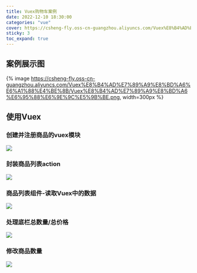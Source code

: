 ```yaml
---
title: Vuex购物车案例
date: 2022-12-10 18:30:00
categories: "vue"
cover: https://csheng-fly.oss-cn-guangzhou.aliyuncs.com/Vuex%E8%B4%AD%E7%89%A9%E8%BD%A6%E6%A1%88%E4%BE%8B/Vuex%E8%B4%AD%E7%89%A9%E8%BD%A6%E5%B0%81%E9%9D%A2.png
sticky: 3
toc_expand: true
---
```


## 案例展示图
{% image https://csheng-fly.oss-cn-guangzhou.aliyuncs.com/Vuex%E8%B4%AD%E7%89%A9%E8%BD%A6%E6%A1%88%E4%BE%8B/Vuex%E8%B4%AD%E7%89%A9%E8%BD%A6%E6%95%88%E6%9E%9C%E5%9B%BE.png, width=300px %}

## 使用Vuex
### 创建并注册商品的vuex模块
![](https://csheng-fly.oss-cn-guangzhou.aliyuncs.com/Vuex%E8%B4%AD%E7%89%A9%E8%BD%A6%E6%A1%88%E4%BE%8B/%E5%88%9B%E5%BB%BA%E5%B9%B6%E6%B3%A8%E5%86%8C%E5%95%86%E5%93%81%E7%9A%84vuex%E6%A8%A1%E5%9D%97.png)
		
### 封装商品列表action
![](https://csheng-fly.oss-cn-guangzhou.aliyuncs.com/Vuex%E8%B4%AD%E7%89%A9%E8%BD%A6%E6%A1%88%E4%BE%8B/%E5%B0%81%E8%A3%85%E5%95%86%E5%93%81%E5%88%97%E8%A1%A8action.png)
			
### 商品列表组件-读取Vuex中的数据
![](https://csheng-fly.oss-cn-guangzhou.aliyuncs.com/Vuex%E8%B4%AD%E7%89%A9%E8%BD%A6%E6%A1%88%E4%BE%8B/%E5%95%86%E5%93%81%E5%88%97%E8%A1%A8%E7%BB%84%E4%BB%B6%20-%20%E8%AF%BB%E5%8F%96%20Vuex%20%E4%B8%AD%E7%9A%84%E6%95%B0%E6%8D%AE.png)

### 处理底栏总数量/总价格
![](https://csheng-fly.oss-cn-guangzhou.aliyuncs.com/Vuex%E8%B4%AD%E7%89%A9%E8%BD%A6%E6%A1%88%E4%BE%8B/%E5%A4%84%E7%90%86%E5%BA%95%E6%A0%8F%E6%80%BB%E6%95%B0%E9%87%8F%E5%92%8C%E6%80%BB%E4%BB%B7%E6%A0%BC.png)
			
### 修改商品数量
![](https://csheng-fly.oss-cn-guangzhou.aliyuncs.com/Vuex%E8%B4%AD%E7%89%A9%E8%BD%A6%E6%A1%88%E4%BE%8B/%E4%BF%AE%E6%94%B9%E5%95%86%E5%93%81%E6%95%B0%E9%87%8F.png)